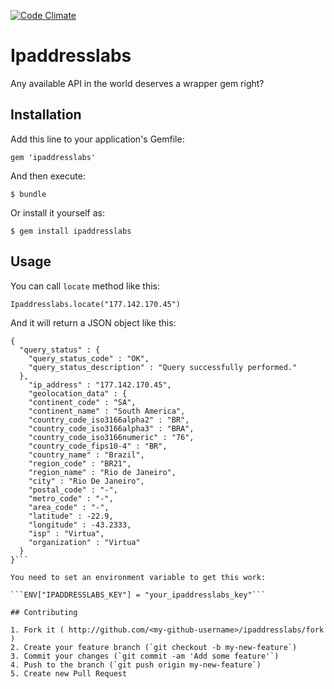 [![Code Climate](https://codeclimate.com/github/nicolasiensen/ipaddresslabs.png)](https://codeclimate.com/github/nicolasiensen/ipaddresslabs)

# Ipaddresslabs

Any available API in the world deserves a wrapper gem right?

## Installation

Add this line to your application's Gemfile:

    gem 'ipaddresslabs'

And then execute:

    $ bundle

Or install it yourself as:

    $ gem install ipaddresslabs

## Usage

You can call ```locate``` method like this:

```Ipaddresslabs.locate("177.142.170.45")```

And it will return a JSON object like this:

```
{
  "query_status" : {
    "query_status_code" : "OK",
    "query_status_description" : "Query successfully performed."
  },
    "ip_address" : "177.142.170.45",
    "geolocation_data" : {
    "continent_code" : "SA",
    "continent_name" : "South America",
    "country_code_iso3166alpha2" : "BR",
    "country_code_iso3166alpha3" : "BRA",
    "country_code_iso3166numeric" : "76",
    "country_code_fips10-4" : "BR",
    "country_name" : "Brazil",
    "region_code" : "BR21",
    "region_name" : "Rio de Janeiro",
    "city" : "Rio De Janeiro",
    "postal_code" : "-",
    "metro_code" : "-",
    "area_code" : "-",
    "latitude" : -22.9,
    "longitude" : -43.2333,
    "isp" : "Virtua",
    "organization" : "Virtua"
  }
}```

You need to set an environment variable to get this work:

```ENV["IPADDRESSLABS_KEY"] = "your_ipaddresslabs_key"```

## Contributing

1. Fork it ( http://github.com/<my-github-username>/ipaddresslabs/fork )
2. Create your feature branch (`git checkout -b my-new-feature`)
3. Commit your changes (`git commit -am 'Add some feature'`)
4. Push to the branch (`git push origin my-new-feature`)
5. Create new Pull Request
